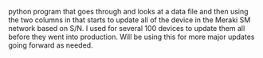 python program that goes through and looks at a data file and then using the two columns in that starts to update all of the device in the Meraki SM network based on S/N. I used for several 100 devices to update them all before they went into production. Will be using this for more major updates going forward as needed.
